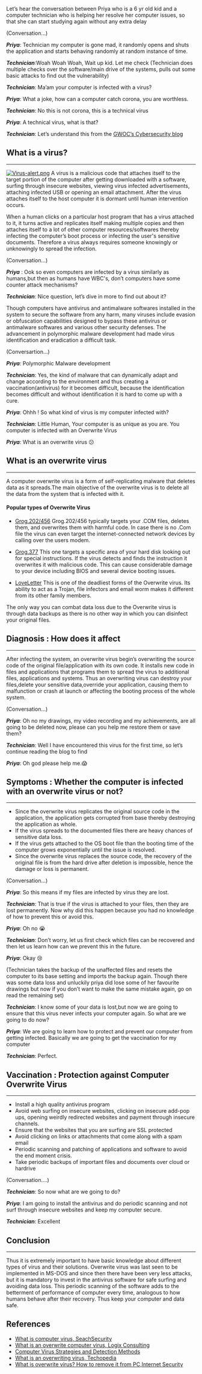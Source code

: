 Let’s hear the conversation between Priya who is a 6 yr old kid and a computer technician who is helping her resolve her computer issues, so that she can start studying again without any extra delay

(Conversation...)

***Priya***: Technician my computer is gone mad, it randomly opens and shuts the application and starts behaving randomly at random instance of time.

***Technician***:Woah Woah Woah, Wait up kid. Let me check
(Technician does multiple checks over the software/main drive of the systems, pulls out some basic attacks to find out the vulnerability)

***Technician***: Ma’am your computer is infected with a virus?

***Priya***: What a joke, how can a computer catch corona, you are worthless.

***Technician***: No this is not corona, this is a technical virus

***Priya***: A technical virus, what is that?

***Technician***: Let’s understand this from the [GWOC’s Cybersecurity blog](https://github.com/PrachiDoshi2170/winter-of-contributing/tree/main/Cyber_Security)

## What is a virus?
---
[![Virus-alert.png](https://i.postimg.cc/DwzMctZF/Virus-alert.png)](https://postimg.cc/1fLBm7wY)
A virus is a malicious code that attaches itself to the target portion of the computer after getting downloaded with a software, surfing through insecure websites, viewing virus infected advertisements, attaching infected USB or opening an email attachment. After the virus attaches itself to the host computer it is dormant until human intervention occurs. 

When a human clicks on a particular host program that has a virus attached to it, it turns active and  replicates itself making multiple copies and then attaches itself to a lot of other computer resources/softwares thereby infecting the computer’s boot process or infecting the user's sensitive documents. Therefore a virus always requires someone knowingly or unknowingly to spread the infection. 

(Conversation...)

***Priya*** : Ook so even computers are infected by a virus similarly as humans,but then as humans have WBC's, don’t computers have some counter attack mechanisms?

***Technician***: Nice question, let’s dive in more to find out about it?

Though computers have antivirus and antimalware softwares installed in the system to secure the software from any harm, many viruses include evasion or obfuscation capabilities designed to bypass these antivirus or antimalware softwares and various other security defenses. The advancement in polymorphic malware development had made virus identification and eradication a difficult task.

(Conversartion...)

***Priya***: Polymorphic Malware development

***Technician***: Yes, the kind of malware that can dynamically adapt and change according to the environment and thus creating a vaccination(antivirus) for it becomes difficult, because the identification becomes difficult and without identification it is hard to come up with a cure.

***Priya***: Ohhh ! So what kind of virus is my computer infected with?

***Technician***: Little Human, Your computer is as unique as you are. You computer is infected with an Overwrite Virus

***Priya***: What is an overwrite virus :confused:

## What is an overwrite virus
---
A computer overwrite virus is a form of self-replicating malware that deletes data as it spreads.The main objective of the overwrite virus is to delete all the data from the system that is infected with it.

#### Popular types of Overwrite Virus
* [Grog.202/456](https://www.spamlaws.com/overwriting-virus.html)
Grog.202/456 typically targets your .COM files, deletes them, and overwrites them with harmful code. In case there is no .Com file the virus can even target the internet-connected network devices by calling over the users modem. 

* [Grog.377](https://www.virusradar.com/en/Grog.377/description)
This one targets a specific area of your hard disk looking out for special instructions. If the virus detects and finds the instruction it overwrites it with malicious code. This can cause considerable damage to your device including BIOS and several device booting issues. 

* [LoveLetter](https://www.virusradar.com/en/Grog.377/description)
This is one of the deadliest forms of the Overwrite virus. Its ability to act as a Trojan, file infectors and email worm makes it different from its other family members. 

The only way you can combat data loss due to the Overwrite virus is through data backups as there is no other way in which you can disinfect your original files. 

## Diagnosis : How does it affect
---
After infecting the system, an overwrite virus begin’s overwriting the source code of the original file/application with its own code. It installs new code in files and applications that programs them to spread the virus to additional files, applications and systems. Thus an overwriting virus can destroy your files,delete your sensitive data,override your application, causing them to malfunction or crash at launch or affecting the booting process of the whole system.

(Conversation...)

***Priya***: Oh no my drawings, my video recording and my achievements, are all going to be deleted now, please can you help me restore them or save them?

***Technician***: Well I have encountered this virus for the first time, so let’s continue reading the blog to find

***Priya***: Oh god please help me.:scream:

## Symptoms : Whether the computer is  infected with an overwrite virus or not?
---
* Since the overwrite virus replicates the original source code in the application, the application gets corrupted from base thereby destroying the application as whole.
* If the virus spreads to the documented files there are heavy chances of sensitive data loss.
* If the virus gets attached to the OS boot file than the booting time of the computer grows exponentially until the issue is resolved.
* Since the overwrite virus replaces the source code, the recovery of the original file is from the hard drive after deletion is impossible, hence the damage or loss is permanent.

(Conversation...)

***Priya***: So this means if my files are infected by virus they are lost.

***Technician***: That is true if the virus is attached to your files, then they are lost permanently. Now why did this happen because you had no knowledge of how to prevent this or avoid this.

***Priya***: Oh no :sob:

***Technician***: Don’t worry, let us first check which files can be recovered and then let us learn how can we prevent this in the future.

***Priya***: Okay :cry:

(Technician takes the backup of the unaffected files and resets the computer to its base setting and imports the backup again. Though there was some data loss and unluckily priya did lose some of her favourite drawings but now if you don’t want to make the same mistake again, go on read the remaining set)

***Technician***: I know some of your data is lost,but now we are going to ensure that this virus never infects your computer again. So what are we going to do now?

***Priya***: We are going to learn how to protect and prevent our computer from getting infected. Basically we are going to get the vaccination for my computer

***Technician***: Perfect.

## Vaccination : Protection against Computer Overwrite Virus
---
* Install a high quality antivirus program
* Avoid web surfing on insecure websites, clicking on insecure add-pop ups, opening weirdly redirected websites and payment through insecure channels.
* Ensure that the websites that you are surfing are SSL protected
* Avoid clicking on links or attachments that come along with a spam email
* Periodic scanning and patching of applications and software to avoid the end moment crisis.
* Take periodic backups of important files and documents over cloud or hardrive

(Conversation....)

***Technician***: So now what are we going to do?

***Priya***: I am going to install the antivirus and do periodic scanning and not surf through insecure websites and keep my computer secure. 

***Technician***: Excellent

## Conclusion
---
Thus it is extremely important to have basic knowledge about different types of virus and their solutions. Overwrite virus was last seen to be implemented in MS-DOS and since then there have been very less attacks, but it is mandatory to invest in the antivirus software for safe surfing and avoiding data loss. This periodic scanning of the software adds to the betterment of performance of computer every time, analogous to how humans behave after their recovery. Thus keep your computer and data safe.

## References
* [What is computer virus, SeachSecurity](https://searchsecurity.techtarget.com/definition/virus#:~:text=Overwrite%20viruses.,files%20on%20an%20infected%20device.)
* [What is an overwrite computer virus, Logix Consulting](https://www.logixconsulting.com/2020/09/01/what-is-an-overwrite-computer-virus/)
* [Computer Virus Strategies and Detection Methods](https://www.emis.de/journals/IJOPCM/files/IJOPCM(vol.1.2.3.S.8).pdf)
* [What is an overwriting virus, Techopedia](https://www.techopedia.com/definition/67/overwriting-virus)
* [What is overwrite virus? How to remove it from PC,Internet Security](https://www.internetsecurity.tips/what-is-an-overwrite-virus-how-to-remove-it-from-pc/)


